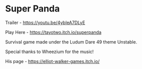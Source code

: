 # Super Panda

Trailer - https://youtu.be/4ybIeA7DLyE

Play Here - https://tayotwo.itch.io/superpanda

Survival game made under the Ludum Dare 49 theme Unstable.

Special thanks to Wheezium for the music!

His page - https://elliot-walker-games.itch.io/


